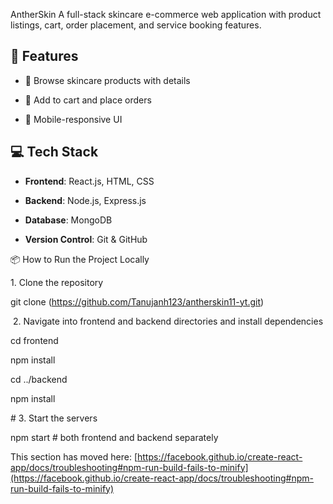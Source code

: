 AntherSkin
A full-stack skincare e-commerce web application with product listings, cart, order placement, and service booking features.

## 🔧 Features

- 🧴 Browse skincare products with details

- 🛒 Add to cart and place orders

- 📱 Mobile-responsive UI

## 💻 Tech Stack

- **Frontend**: React.js, HTML, CSS

- **Backend**: Node.js, Express.js

- **Database**: MongoDB

- **Version Control**: Git & GitHub

 📦 How to Run the Project Locally

1\. Clone the repository

git clone (https://github.com/Tanujanh123/antherskin11-yt.git)



&nbsp;2. Navigate into frontend and backend directories and install dependencies

cd frontend

npm install



cd ../backend

npm install



\# 3. Start the servers

npm start  # both frontend and backend separately


This section has moved here: [https://facebook.github.io/create-react-app/docs/troubleshooting#npm-run-build-fails-to-minify](https://facebook.github.io/create-react-app/docs/troubleshooting#npm-run-build-fails-to-minify)
